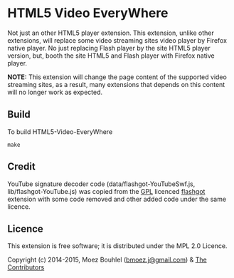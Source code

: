 # HTML5 Video EveryWhere

Not just an other HTML5 player extension.
This extension, unlike other extensions, will replace some video streaming sites
video player by Firefox native player. No just replacing Flash player by the
site HTML5 player version, but, booth the site HTML5 and Flash player with Firefox
native player.

**NOTE:**
This extension will change the page content of the supported video streaming
sites, as a result, many extensions that depends on this content will no longer
work as expected.

## Build

To build HTML5-Video-EveryWhere
```shell
make
```

## Credit

YouTube signature decoder code (data/flashgot-YouTubeSwf.js,
lib/flashgot-YouTube.js) was copied from the [GPL](
http://www.gnu.org/copyleft/gpl.html) licenced
[flashgot](https://flashgot.net/) extension with some code removed and
other added code under the same licence.

## Licence

This extension is free software; it is distributed under the MPL 2.0 Licence.

Copyright (c) 2014-2015, Moez Bouhlel (bmoez.j@gmail.com) & [The
Contributors](https://github.com/lejenome/html5-video-everywhere/graphs/contributors)
